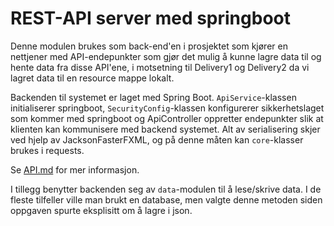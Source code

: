 # REST-API server med springboot

Denne modulen brukes som back-end'en i prosjektet som kjører en nettjener med API-endepunkter som gjør det mulig å kunne lagre data til og hente data fra disse API'ene, i motsetning til Delivery1 og Delivery2 da vi lagret data til en resource mappe lokalt.

Backenden til systemet er laget med Spring Boot. `ApiService`-klassen initialiserer springboot, `SecurityConfig`-klassen konfigurerer sikkerhetslaget som kommer med springboot og ApiController oppretter endepunkter slik at klienten kan kommunisere med backend systemet. Alt av serialisering skjer ved hjelp av JacksonFasterFXML, og på denne måten kan `core`-klasser brukes i requests.

Se [API.md](/docs/release3/API.md) for mer informasjon.

I tillegg benytter backenden seg av `data`-modulen til å lese/skrive data. I de fleste tilfeller ville man brukt en database, men valgte denne metoden siden oppgaven spurte eksplisitt om å lagre i json.